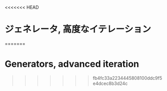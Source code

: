
<<<<<<< HEAD
# ジェネレータ, 高度なイテレーション
=======
# Generators, advanced iteration
>>>>>>> fb4fc33a2234445808100ddc9f5e4dcec8b3d24c
